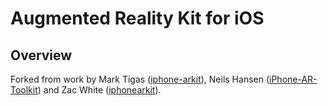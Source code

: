 Augmented Reality Kit for iOS 
============================= 

Overview 
-------- 

Forked from work by Mark Tigas ([iphone-arkit][mtigas_arkit]), 
Neils Hansen ([iPhone-AR-Toolkit][nielswh_arkit])
and Zac White ([iphonearkit][zac_arkit]).

[mtigas_arkit]: http://github.com/mtigas/iphone-arkit
[nielswh_arkit]: http://github.com/nielswh/iPhone-AR-Toolkit
[zac_arkit]: http://github.com/zac/iphonearkit

